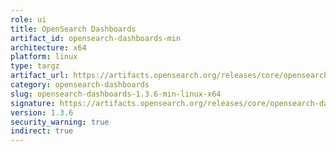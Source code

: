 ```yaml
---
role: ui
title: OpenSearch Dashboards
artifact_id: opensearch-dashboards-min
architecture: x64
platform: linux
type: targz
artifact_url: https://artifacts.opensearch.org/releases/core/opensearch-dashboards/1.3.6/opensearch-dashboards-min-1.3.6-linux-x64.tar.gz
category: opensearch-dashboards
slug: opensearch-dashboards-1.3.6-min-linux-x64
signature: https://artifacts.opensearch.org/releases/core/opensearch-dashboards/1.3.6/opensearch-dashboards-min-1.3.6-linux-x64.tar.gz.sig
version: 1.3.6
security_warning: true
indirect: true
---
```

